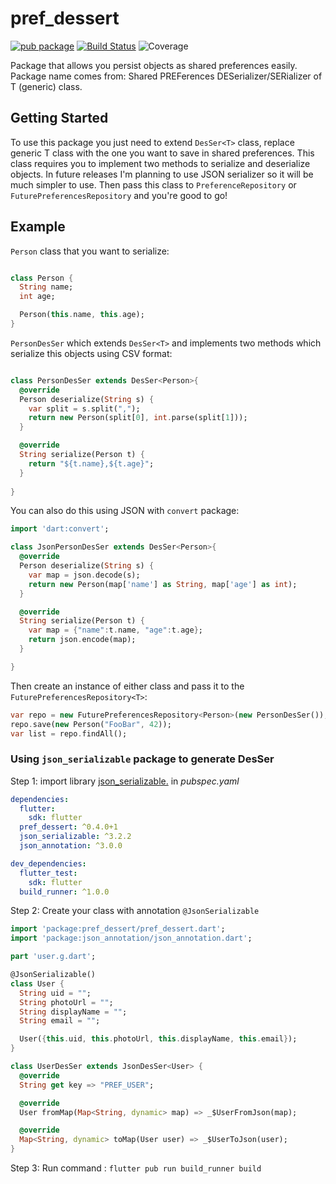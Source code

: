 # pref_dessert
[![pub package](https://img.shields.io/pub/v/pref_dessert.svg)](https://pub.dartlang.org/packages/pref_dessert) [![Build Status](https://travis-ci.org/bartektartanus/pref_dessert.svg?branch=master)](https://travis-ci.org/bartektartanus/pref_dessert) ![Coverage](https://coveralls.io/repos/github/cedx/lcov.dart/badge.svg)

Package that allows you persist objects as shared preferences easily. Package name comes from: Shared PREFerences DESerializer/SERializer of T (generic) class.

## Getting Started

To use this package you just need to extend `DesSer<T>` class, replace generic T class with the one you want to save in shared preferences. This class requires you to implement two methods to serialize and deserialize objects. In future releases I'm planning to use JSON serializer so it will be much simpler to use. Then pass this class to `PreferenceRepository` or `FuturePreferencesRepository` and you're good to go!

## Example

`Person` class that you want to serialize:
```dart

class Person {
  String name;
  int age;

  Person(this.name, this.age);
}

``` 

`PersonDesSer` which extends `DesSer<T>` and implements two methods which serialize this objects using CSV format:
```dart

class PersonDesSer extends DesSer<Person>{
  @override
  Person deserialize(String s) {
    var split = s.split(",");
    return new Person(split[0], int.parse(split[1]));
  }

  @override
  String serialize(Person t) {
    return "${t.name},${t.age}";
  }
  
}
```

You can also do this using JSON with `convert` package:

```dart
import 'dart:convert';

class JsonPersonDesSer extends DesSer<Person>{
  @override
  Person deserialize(String s) {
    var map = json.decode(s);
    return new Person(map['name'] as String, map['age'] as int);
  }

  @override
  String serialize(Person t) {
    var map = {"name":t.name, "age":t.age};
    return json.encode(map);
  }

}
```

Then create an instance of either class and pass it to the `FuturePreferencesRepository<T>`:
```dart
var repo = new FuturePreferencesRepository<Person>(new PersonDesSer());
repo.save(new Person("FooBar", 42));
var list = repo.findAll();
```
### Using `json_serializable` package to generate DesSer

Step 1: import library  [json_serializable.](https://pub.dev/packages/json_serializable) in _pubspec.yaml_

```yaml
dependencies:
  flutter:
    sdk: flutter
  pref_dessert: ^0.4.0+1
  json_serializable: ^3.2.2
  json_annotation: ^3.0.0

dev_dependencies:
  flutter_test:
    sdk: flutter
  build_runner: ^1.0.0
```

Step 2:  Create your class with annotation `@JsonSerializable`

```dart
import 'package:pref_dessert/pref_dessert.dart';
import 'package:json_annotation/json_annotation.dart';

part 'user.g.dart';

@JsonSerializable()
class User {
  String uid = "";
  String photoUrl = "";
  String displayName = "";
  String email = "";

  User({this.uid, this.photoUrl, this.displayName, this.email});
}

class UserDesSer extends JsonDesSer<User> {
  @override
  String get key => "PREF_USER";

  @override
  User fromMap(Map<String, dynamic> map) => _$UserFromJson(map);

  @override
  Map<String, dynamic> toMap(User user) => _$UserToJson(user);
}

```

Step 3: Run command :  `flutter pub run build_runner build` 
